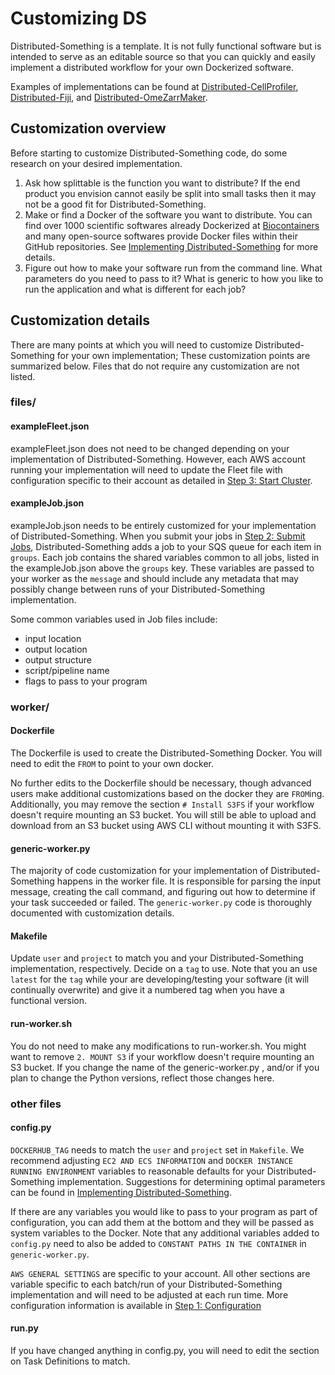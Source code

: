 # Customizing DS

Distributed-Something is a template.
It is not fully functional software but is intended to serve as an editable source so that you can quickly and easily implement a distributed workflow for your own Dockerized software.

Examples of implementations can be found at [Distributed-CellProfiler](http://github.com/cellprofiler/distributed-cellprofiler), [Distributed-Fiji](http://github.com/cellprofiler/distributed-fiji), and [Distributed-OmeZarrMaker](http://github.com/cellprofiler/distributed-omezarrmaker).

## Customization overview

Before starting to customize Distributed-Something code, do some research on your desired implementation.

1) Ask how splittable is the function you want to distribute?
If the end product you envision cannot easily be split into small tasks then it may not be a good fit for Distributed-Something.
2) Make or find a Docker of the software you want to distribute.
You can find over 1000 scientific softwares already Dockerized at [Biocontainers](http://biocontainers.pro) and many open-source softwares provide Docker files within their GitHub repositories.
See [Implementing Distributed-Something](implementing_DS.md) for more details.
3) Figure out how to make your software run from the command line.
What parameters do you need to pass to it?
What is generic to how you like to run the application and what is different for each job?

## Customization details

There are many points at which you will need to customize Distributed-Something for your own implementation; These customization points are summarized below.
Files that do not require any customization are not listed.

### files/

#### exampleFleet.json

exampleFleet.json does not need to be changed depending on your implementation of Distributed-Something.
However, each AWS account running your implementation will need to update the Fleet file with configuration specific to their account as detailed in [Step 3: Start Cluster](step_3_start_cluster.md).

#### exampleJob.json

exampleJob.json needs to be entirely customized for your implementation of Distributed-Something.
When you submit your jobs in [Step 2: Submit Jobs](step_2_submit_jobs.md), Distributed-Something adds a job to your SQS queue for each item in `groups`.
Each job contains the shared variables common to all jobs, listed in the exampleJob.json above the `groups` key.
These variables are passed to your worker as the `message` and should include any metadata that may possibly change between runs of your Distributed-Something implementation.  

Some common variables used in Job files include:
- input location
- output location
- output structure
- script/pipeline name
- flags to pass to your program

### worker/

#### Dockerfile

The Dockerfile is used to create the Distributed-Something Docker.
You will need to edit the `FROM` to point to your own docker.

No further edits to the Dockerfile should be necessary, though advanced users make additional customizations based on the docker they are `FROM`ing.
Additionally, you may remove the section `# Install S3FS` if your workflow doesn't require mounting an S3 bucket.
You will still be able to upload and download from an S3 bucket using AWS CLI without mounting it with S3FS.

#### generic-worker.py

The majority of code customization for your implementation of Distributed-Something happens in the worker file.
It is responsible for parsing the input message, creating the call command, and figuring out how to determine if your task succeeded or failed.
The `generic-worker.py` code is thoroughly documented with customization details.

#### Makefile

Update `user` and `project` to match you and your Distributed-Something implementation, respectively.
Decide on a `tag` to use.
Note that you an use `latest` for the `tag` while your are developing/testing your software (it will continually overwrite) and give it a numbered tag when you have a functional version.

#### run-worker.sh

You do not need to make any modifications to run-worker.sh.
You might want to remove `2. MOUNT S3` if your workflow doesn't require mounting an S3 bucket.
If you change the name of the generic-worker.py , and/or if you plan to change the Python versions, reflect those changes here.

### other files

#### config.py

`DOCKERHUB_TAG` needs to match the `user` and `project` set in `Makefile`.
We recommend adjusting `EC2 AND ECS INFORMATION` and `DOCKER INSTANCE RUNNING ENVIRONMENT` variables to reasonable defaults for your Distributed-Something implementation.
Suggestions for determining optimal parameters can be found in [Implementing Distributed-Something](implementing_DS.md).

If there are any variables you would like to pass to your program as part of configuration, you can add them at the bottom and they will be passed as system variables to the Docker.
Note that any additional variables added to `config.py` need to also be added to `CONSTANT PATHS IN THE CONTAINER` in `generic-worker.py`.

`AWS GENERAL SETTINGS` are specific to your account. All other sections are variable specific to each batch/run of your Distributed-Something implementation and will need to be adjusted at each run time.
More configuration information is available in [Step 1: Configuration](step_1_configuration.md)

#### run.py

If you have changed anything in config.py, you will need to edit the section on Task Definitions to match.
